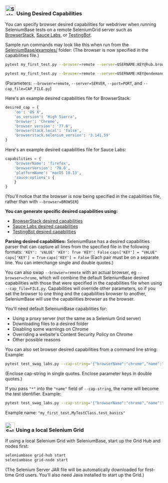 <h3><img src="https://seleniumbase.io/img/logo6.png" title="SeleniumBase" width="32" /> Using Desired Capabilities</h3>

You can specify browser desired capabilities for webdriver when running SeleniumBase tests on a remote SeleniumGrid server such as [BrowserStack](https://www.browserstack.com/automate/capabilities), [Sauce Labs](https://wiki.saucelabs.com/display/DOCS/Platform+Configurator#/), or [TestingBot](https://testingbot.com/support/other/test-options).

Sample run commands may look like this when run from the [SeleniumBase/examples/](https://github.com/seleniumbase/SeleniumBase/tree/master/examples) folder: (The browser is now specified in the capabilities file.)

```bash
pytest my_first_test.py --browser=remote --server=USERNAME:KEY@hub.browserstack.com --port=80 --cap_file=capabilities/sample_cap_file_BS.py
```

```bash
pytest my_first_test.py --browser=remote --server=USERNAME:KEY@ondemand.saucelabs.com --port=80 --cap_file=capabilities/sample_cap_file_SL.py
```

(Parameters: ``--browser=remote``, ``--server=SERVER``, ``--port=PORT``, and ``--cap_file=CAP_FILE.py``)

Here's an example desired capabilities file for BrowserStack:
```python
desired_cap = {
    'os': 'OS X',
    'os_version': 'High Sierra',
    'browser': 'Chrome',
    'browser_version': '77.0',
    'browserstack.local': 'false',
    'browserstack.selenium_version': '3.141.59'
}
```

Here's an example desired capabilities file for Sauce Labs:
```python
capabilities = {
    'browserName': 'firefox',
    'browserVersion': '70.0',
    'platformName': 'macOS 10.13',
    'sauce:options': {
    }
}
```

(You'll notice that the browser is now being specified in the capabilities file, rather than with ``--browser=BROWSER``)

<b>You can generate specific desired capabilities using:</b>
<ul>
    <li><a href="https://www.browserstack.com/automate/capabilities">BrowserStack desired capabilities</a></li>
    <li><a href="https://wiki.saucelabs.com/display/DOCS/Platform+Configurator#/">Sauce Labs desired capabilities</a></li>
    <li><a href="https://testingbot.com/support/other/test-options">TestingBot desired capabilities</a></li>
</ul>

<b>Parsing desired capabilities:</b>
SeleniumBase has a desired capabilities parser that can capture all lines from the specified file in the following formats:
``'KEY': 'VALUE'``
``'KEY': True``
``'KEY': False``
``caps['KEY'] = "VALUE"``
``caps['KEY'] = True``
``caps['KEY'] = False``
(Each pair must be on a separate line. You can interchange single and double quotes.)

You can also swap ``--browser=remote`` with an actual browser, eg ``--browser=chrome``, which will combine the default SeleniumBase desired capabilities with those that were specified in the capabilities file when using ``--cap_file=FILE.py``. Capabilities will override other parameters, so if you set the browser to one thing and the capabilities browser to another, SeleniumBase will use the capabilities browser as the browser.

You'll need default SeleniumBase capabilities for:
* Using a proxy server (not the same as a Selenium Grid server)
* Downloading files to a desired folder
* Disabling some warnings on Chrome
* Overriding a website's Content Security Policy on Chrome
* Other possible reasons

You can also set browser desired capabilities from a command line string:
Example:
```bash
pytest test_swag_labs.py --cap-string='{"browserName":"chrome","name":"test1"}' --server="127.0.0.1" --browser=remote
```
(Enclose cap-string in single quotes. Enclose parameter keys in double quotes.)

If you pass ``"*"`` into the ``"name"`` field of ``--cap-string``, the name will become the test identifier. Example:
```bash
pytest test_swag_labs.py --cap-string='{"browserName":"chrome","name":"*"}' --server="127.0.0.1" --browser=chrome
```
Example name: ``"my_first_test.MyTestClass.test_basics"``

<h3><img src="https://seleniumbase.io/img/sb_icon.png" title="SeleniumBase" width="30" /> Using a local Selenium Grid</h3>

If using a local Selenium Grid with SeleniumBase, start up the Grid Hub and nodes first:
```bash
seleniumbase grid-hub start
seleniumbase grid-node start
```
(The Selenium Server JAR file will be automatically downloaded for first-time Grid users. You'll also need Java installed to start up the Grid.)
